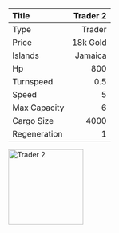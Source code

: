 |Title        | Trader 2
|:-|-:
|Type         | Trader               
|Price        | 18k Gold    
|Islands      | Jamaica
|Hp           | 800
|Turnspeed    | 0.5
|Speed        | 5
|Max Capacity | 6
|Cargo Size   | 4000
|Regeneration | 1

<img src="assets/img/trader.png" alt="Trader 2" width="150px" length="150px">